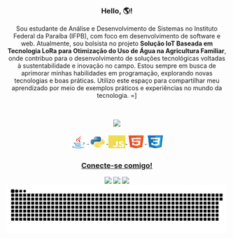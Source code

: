 <div align="center">
       <h3>Hello, 🌎!</h3>

<p>Sou estudante de Análise e Desenvolvimento de Sistemas no Instituto Federal da Paraíba (IFPB), com foco em desenvolvimento de software e web. Atualmente, sou bolsista no projeto <strong>Solução IoT Baseada em Tecnologia LoRa para Otimização do Uso de Água na Agricultura Familiar</strong>, onde contribuo para o desenvolvimento de soluções tecnológicas voltadas à sustentabilidade e inovação no campo. Estou sempre em busca de aprimorar minhas habilidades em programação, explorando novas tecnologias e boas práticas. Utilizo este espaço para compartilhar meu aprendizado por meio de exemplos práticos e experiências no mundo da tecnologia. =]</p>

## 
       
<div align="center"><br>
       <a href="https://github.com/JhenniferK">
       <img height="200em" src="https://github-readme-stats.vercel.app/api/top-langs/?username=JhenniferK&layout=compact&langs_count=16&theme=dracula"/>
</div>
<div align="center" style="display: inline_block"><br>
       <img align="center" alt="Jhenni-JAVA" height="30" width="40" src="https://github.com/devicons/devicon/blob/master/icons/java/java-original.svg">
       <img align="center" alt="Jhenni-Python" height="30" width="40" src="https://raw.githubusercontent.com/devicons/devicon/master/icons/python/python-original.svg">
       <img align="center" alt="Jhenni-Js" height="30" width="40" src="https://raw.githubusercontent.com/devicons/devicon/master/icons/javascript/javascript-plain.svg">
       <img align="center" alt="Jhenni-HTML" height="30" width="40" src="https://raw.githubusercontent.com/devicons/devicon/master/icons/html5/html5-original.svg">
       <img align="center" alt="Jhenni-CSS" height="30" width="40" src="https://raw.githubusercontent.com/devicons/devicon/master/icons/css3/css3-original.svg">
</div>
  
  ##
  
<div align="center"> 
       <h3>Conecte-se comigo! </h3>
       <a href="https://instagram.com/jhenniferknc" target="_blank"><img src="https://img.shields.io/badge/-Instagram-%23E4405F?style=for-the-badge&logo=instagram&logoColor=white" target="_blank"></a>
       <a href="https://www.linkedin.com/in/jhennifer-kelly-870269258/" target="_blank"><img src="https://img.shields.io/badge/-LinkedIn-%230077B5?style=for-the-badge&logo=linkedin&logoColor=white" target="_blank"></a> 
       <a href = "mailto:jhenniferkelly4@gmail.com"><img src="https://img.shields.io/badge/-Gmail-%23333?style=for-the-badge&logo=gmail&logoColor=white" target="_blank"></a>
</div>

<picture align="center">
  <source media="(prefers-color-scheme: dark)" srcset="https://raw.githubusercontent.com/JhenniferK/JhenniferK/output/github-contribution-grid-snake-dark.svg">
  <source media="(prefers-color-scheme: light)" srcset="https://raw.githubusercontent.com/JhenniferK/JhenniferK/output/github-contribution-grid-snake-dark.svg">
  <img align="center" alt="github contribution grid snake animation" src="https://raw.githubusercontent.com/JhenniferK/JhenniferK/output/github-contribution-grid-snake.svg">
</picture>
<!--
**JhenniferK/JhenniferK** is a ✨ _special_ ✨ repository because its `README.md` (this file) appears on your GitHub profile.
